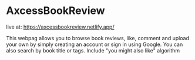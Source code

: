 # AxcessBookReview

live at: https://axcessbookreview.netlify.app/

This webpag allows you to browse book reviews, like, comment and upload your own by simply creating an account or sign in using Google. 
You can also search by book title or tags. 
Include "you might also like" algorithm
